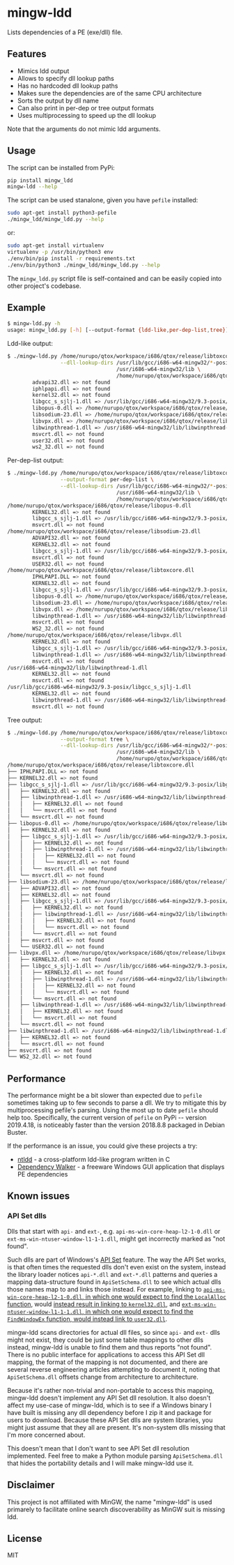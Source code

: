 # mingw-ldd

Lists dependencies of a PE (exe/dll) file.


## Features

- Mimics ldd output
- Allows to specify dll lookup paths
- Has no hardcoded dll lookup paths
- Makes sure the dependencies are of the same CPU architecture
- Sorts the output by dll name
- Can also print in per-dep or tree output formats
- Uses multiprocessing to speed up the dll lookup

Note that the arguments do not mimic ldd arguments.


## Usage

The script can be installed from PyPi:

```sh
pip install mingw_ldd
mingw-ldd --help
```

The script can be used stanalone, given you have `pefile` installed:

```sh
sudo apt-get install python3-pefile
./mingw_ldd/mingw_ldd.py --help
```

or:

```sh
sudo apt-get install virtualenv
virtualenv -p /usr/bin/python3 env
./env/bin/pip install -r requirements.txt
./env/bin/python3 ./mingw_ldd/mingw_ldd.py --help
```

The `mingw_ldd.py` script file is self-contained and can be easily copied into other project's codebase.


## Example

```sh
$ mingw-ldd.py -h
usage: mingw_ldd.py [-h] [--output-format {ldd-like,per-dep-list,tree}] --dll-lookup-dirs DLL_LOOKUP_DIR [DLL_LOOKUP_DIR ...] [--disable-multiprocessing] PE_FILE
```

Ldd-like output:

```sh
$ ./mingw-ldd.py /home/nurupo/qtox/workspace/i686/qtox/release/libtoxcore.dll \
                 --dll-lookup-dirs /usr/lib/gcc/i686-w64-mingw32/*-posix \
                                   /usr/i686-w64-mingw32/lib \
                                   /home/nurupo/qtox/workspace/i686/qtox/release
        advapi32.dll => not found
        iphlpapi.dll => not found
        kernel32.dll => not found
        libgcc_s_sjlj-1.dll => /usr/lib/gcc/i686-w64-mingw32/9.3-posix/libgcc_s_sjlj-1.dll
        libopus-0.dll => /home/nurupo/qtox/workspace/i686/qtox/release/libopus-0.dll
        libsodium-23.dll => /home/nurupo/qtox/workspace/i686/qtox/release/libsodium-23.dll
        libvpx.dll => /home/nurupo/qtox/workspace/i686/qtox/release/libvpx.dll
        libwinpthread-1.dll => /usr/i686-w64-mingw32/lib/libwinpthread-1.dll
        msvcrt.dll => not found
        user32.dll => not found
        ws2_32.dll => not found
```

Per-dep-list output:

```sh
$ ./mingw-ldd.py /home/nurupo/qtox/workspace/i686/qtox/release/libtoxcore.dll \
                 --output-format per-dep-list \
                 --dll-lookup-dirs /usr/lib/gcc/i686-w64-mingw32/*-posix \
                                   /usr/i686-w64-mingw32/lib \
                                   /home/nurupo/qtox/workspace/i686/qtox/release
/home/nurupo/qtox/workspace/i686/qtox/release/libopus-0.dll
        KERNEL32.dll => not found
        libgcc_s_sjlj-1.dll => /usr/lib/gcc/i686-w64-mingw32/9.3-posix/libgcc_s_sjlj-1.dll
        msvcrt.dll => not found
/home/nurupo/qtox/workspace/i686/qtox/release/libsodium-23.dll
        ADVAPI32.dll => not found
        KERNEL32.dll => not found
        libgcc_s_sjlj-1.dll => /usr/lib/gcc/i686-w64-mingw32/9.3-posix/libgcc_s_sjlj-1.dll
        msvcrt.dll => not found
        USER32.dll => not found
/home/nurupo/qtox/workspace/i686/qtox/release/libtoxcore.dll
        IPHLPAPI.DLL => not found
        KERNEL32.dll => not found
        libgcc_s_sjlj-1.dll => /usr/lib/gcc/i686-w64-mingw32/9.3-posix/libgcc_s_sjlj-1.dll
        libopus-0.dll => /home/nurupo/qtox/workspace/i686/qtox/release/libopus-0.dll
        libsodium-23.dll => /home/nurupo/qtox/workspace/i686/qtox/release/libsodium-23.dll
        libvpx.dll => /home/nurupo/qtox/workspace/i686/qtox/release/libvpx.dll
        libwinpthread-1.dll => /usr/i686-w64-mingw32/lib/libwinpthread-1.dll
        msvcrt.dll => not found
        WS2_32.dll => not found
/home/nurupo/qtox/workspace/i686/qtox/release/libvpx.dll
        KERNEL32.dll => not found
        libgcc_s_sjlj-1.dll => /usr/lib/gcc/i686-w64-mingw32/9.3-posix/libgcc_s_sjlj-1.dll
        libwinpthread-1.dll => /usr/i686-w64-mingw32/lib/libwinpthread-1.dll
        msvcrt.dll => not found
/usr/i686-w64-mingw32/lib/libwinpthread-1.dll
        KERNEL32.dll => not found
        msvcrt.dll => not found
/usr/lib/gcc/i686-w64-mingw32/9.3-posix/libgcc_s_sjlj-1.dll
        KERNEL32.dll => not found
        libwinpthread-1.dll => /usr/i686-w64-mingw32/lib/libwinpthread-1.dll
        msvcrt.dll => not found
```


Tree output:

```sh
$ ./mingw-ldd.py /home/nurupo/qtox/workspace/i686/qtox/release/libtoxcore.dll \
                 --output-format tree \
                 --dll-lookup-dirs /usr/lib/gcc/i686-w64-mingw32/*-posix \
                                   /usr/i686-w64-mingw32/lib \
                                   /home/nurupo/qtox/workspace/i686/qtox/release
/home/nurupo/qtox/workspace/i686/qtox/release/libtoxcore.dll
├── IPHLPAPI.DLL => not found
├── KERNEL32.dll => not found
├── libgcc_s_sjlj-1.dll => /usr/lib/gcc/i686-w64-mingw32/9.3-posix/libgcc_s_sjlj-1.dll
│   ├── KERNEL32.dll => not found
│   ├── libwinpthread-1.dll => /usr/i686-w64-mingw32/lib/libwinpthread-1.dll
│   │   ├── KERNEL32.dll => not found
│   │   └── msvcrt.dll => not found
│   └── msvcrt.dll => not found
├── libopus-0.dll => /home/nurupo/qtox/workspace/i686/qtox/release/libopus-0.dll
│   ├── KERNEL32.dll => not found
│   ├── libgcc_s_sjlj-1.dll => /usr/lib/gcc/i686-w64-mingw32/9.3-posix/libgcc_s_sjlj-1.dll
│   │   ├── KERNEL32.dll => not found
│   │   ├── libwinpthread-1.dll => /usr/i686-w64-mingw32/lib/libwinpthread-1.dll
│   │   │   ├── KERNEL32.dll => not found
│   │   │   └── msvcrt.dll => not found
│   │   └── msvcrt.dll => not found
│   └── msvcrt.dll => not found
├── libsodium-23.dll => /home/nurupo/qtox/workspace/i686/qtox/release/libsodium-23.dll
│   ├── ADVAPI32.dll => not found
│   ├── KERNEL32.dll => not found
│   ├── libgcc_s_sjlj-1.dll => /usr/lib/gcc/i686-w64-mingw32/9.3-posix/libgcc_s_sjlj-1.dll
│   │   ├── KERNEL32.dll => not found
│   │   ├── libwinpthread-1.dll => /usr/i686-w64-mingw32/lib/libwinpthread-1.dll
│   │   │   ├── KERNEL32.dll => not found
│   │   │   └── msvcrt.dll => not found
│   │   └── msvcrt.dll => not found
│   ├── msvcrt.dll => not found
│   └── USER32.dll => not found
├── libvpx.dll => /home/nurupo/qtox/workspace/i686/qtox/release/libvpx.dll
│   ├── KERNEL32.dll => not found
│   ├── libgcc_s_sjlj-1.dll => /usr/lib/gcc/i686-w64-mingw32/9.3-posix/libgcc_s_sjlj-1.dll
│   │   ├── KERNEL32.dll => not found
│   │   ├── libwinpthread-1.dll => /usr/i686-w64-mingw32/lib/libwinpthread-1.dll
│   │   │   ├── KERNEL32.dll => not found
│   │   │   └── msvcrt.dll => not found
│   │   └── msvcrt.dll => not found
│   ├── libwinpthread-1.dll => /usr/i686-w64-mingw32/lib/libwinpthread-1.dll
│   │   ├── KERNEL32.dll => not found
│   │   └── msvcrt.dll => not found
│   └── msvcrt.dll => not found
├── libwinpthread-1.dll => /usr/i686-w64-mingw32/lib/libwinpthread-1.dll
│   ├── KERNEL32.dll => not found
│   └── msvcrt.dll => not found
├── msvcrt.dll => not found
└── WS2_32.dll => not found
```


## Performance

The performance might be a bit slower than expected due to `pefile` sometimes taking up to few seconds to parse a dll.
We try to mitigate this by multiprocessing pefile's parsing.
Using the most up to date `pefile` should help too.
Specifically, the current version of `pefile` on PyPi -- version 2019.4.18, is noticeably faster than the version 2018.8.8 packaged in Debian Buster.

If the performance is an issue, you could give these projects a try:

- [ntldd](https://github.com/LRN/ntldd) - a cross-platform ldd-like program written in C
- [Dependency Walker](https://www.dependencywalker.com/) - a freeware Windows GUI application that displays PE dependencies


## Known issues

### API Set dlls

Dlls that start with `api-` and `ext-`, e.g. `api-ms-win-core-heap-l2-1-0.dll` or `ext-ms-win-ntuser-window-l1-1-1.dll`, might get incorrectly marked as "not found".

Such dlls are part of Windows's [API Set](https://docs.microsoft.com/en-us/windows/win32/apiindex/windows-apisets) feature.
The way the API Set works, is that often times the requested dlls don't even exist on the system, instead the library loader notices `api-*.dll` and `ext-*.dll` patterns and queries a mapping data-structure found in `ApiSetSchema.dll` to see which actual dlls those names map to and links those instead.
For example, linking to [`api-ms-win-core-heap-l2-1-0.dll`, in which one would expect to find the `LocalAlloc` function](https://docs.microsoft.com/en-us/uwp/win32-and-com/win32-apis#apis-from-api-ms-win-core-heap-l2-1-0dll), would [instead result in linking to `kernel32.dll`](https://docs.microsoft.com/en-us/windows/win32/api/winbase/nf-winbase-localalloc), and [`ext-ms-win-ntuser-window-l1-1-1.dll`, in which one would expect to find the `FindWindowEx` function, would instead link to `user32.dll`](https://docs.microsoft.com/en-us/windows/win32/api/fileapi/nf-fileapi-findnextfilea).

mingw-ldd scans directories for actual dll files, so since `api-` and `ext-` dlls might not exist, they could be just some table mappings to other dlls instead, mingw-ldd is unable to find them and thus reports "not found".
There is no public interface for applications to access this API Set dll mapping, the format of the mapping is not documented, and there are several reverse engineering articles attempting to document it, noting that `ApiSetSchema.dll` offsets change from architecture to architecture.

Because it's rather non-trivial and non-portable to access this mapping, mingw-ldd doesn't implement any API Set dll resolution.
It also doesn't affect my use-case of mingw-ldd, which is to see if a Windows binary I have built is missing any dll dependency before I zip it and package for users to download.
Because these API Set dlls are system libraries, you might just assume that they all are present.
It's non-system dlls missing that I'm more concerned about.

This doesn't mean that I don't want to see API Set dll resolution implemented.
Feel free to make a Python module parsing `ApiSetSchema.dll` that hides the portability details and I will make mingw-ldd use it.


## Disclaimer

This project is not affiliated with MinGW, the name "mingw-ldd" is used primarely to facilitate online search discoverability as MinGW suit is missing ldd.


## License

MIT

